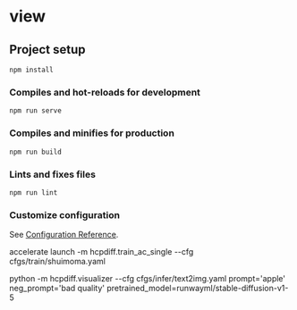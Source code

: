 # view

## Project setup

```
npm install
```

### Compiles and hot-reloads for development

```
npm run serve
```

### Compiles and minifies for production

```
npm run build
```

### Lints and fixes files

```
npm run lint
```

### Customize configuration

See [Configuration Reference](https://cli.vuejs.org/config/).

accelerate launch -m hcpdiff.train_ac_single --cfg cfgs/train/shuimoma.yaml

python -m hcpdiff.visualizer --cfg cfgs/infer/text2img.yaml prompt='apple' neg_prompt='bad quality' pretrained_model=runwayml/stable-diffusion-v1-5
